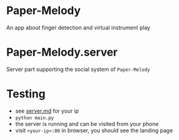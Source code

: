# Paper-Melody

An app about finger detection and virtual instrument play

# Paper-Melody.server

Server part supporting the social system of `Paper-Melody`

# Testing

* see [server.md](server.md) for your ip
* `python main.py`
* the server is running and can be visited from your phone
* visit `<your-ip>:80` in browser, you should see the landing page
